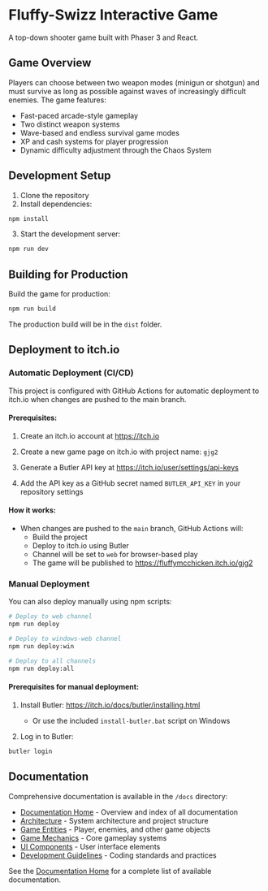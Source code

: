 # Fluffy-Swizz Interactive Game

A top-down shooter game built with Phaser 3 and React.

## Game Overview

Players can choose between two weapon modes (minigun or shotgun) and must survive as long as possible against waves of increasingly difficult enemies. The game features:

- Fast-paced arcade-style gameplay
- Two distinct weapon systems
- Wave-based and endless survival game modes
- XP and cash systems for player progression
- Dynamic difficulty adjustment through the Chaos System

## Development Setup

1. Clone the repository
2. Install dependencies:
```bash
npm install
```
3. Start the development server:
```bash
npm run dev
```

## Building for Production

Build the game for production:
```bash
npm run build
```

The production build will be in the `dist` folder.

## Deployment to itch.io

### Automatic Deployment (CI/CD)

This project is configured with GitHub Actions for automatic deployment to itch.io when changes are pushed to the main branch.

#### Prerequisites:

1. Create an itch.io account at https://itch.io
2. Create a new game page on itch.io with project name: `gjg2`

3. Generate a Butler API key at https://itch.io/user/settings/api-keys
4. Add the API key as a GitHub secret named `BUTLER_API_KEY` in your repository settings

#### How it works:

- When changes are pushed to the `main` branch, GitHub Actions will:
  - Build the project
  - Deploy to itch.io using Butler
  - Channel will be set to `web` for browser-based play
  - The game will be published to https://fluffymcchicken.itch.io/gjg2


### Manual Deployment

You can also deploy manually using npm scripts:

```bash
# Deploy to web channel
npm run deploy

# Deploy to windows-web channel
npm run deploy:win

# Deploy to all channels
npm run deploy:all
```

#### Prerequisites for manual deployment:

1. Install Butler: https://itch.io/docs/butler/installing.html
   - Or use the included `install-butler.bat` script on Windows

2. Log in to Butler:
```bash
butler login
```

## Documentation

Comprehensive documentation is available in the `/docs` directory:

- [Documentation Home](docs/README.md) - Overview and index of all documentation
- [Architecture](docs/Architecture.md) - System architecture and project structure
- [Game Entities](docs/GameEntities.md) - Player, enemies, and other game objects
- [Game Mechanics](docs/GameMechanics.md) - Core gameplay systems
- [UI Components](docs/UIComponents.md) - User interface elements
- [Development Guidelines](docs/DevelopmentGuidelines.md) - Coding standards and practices

See the [Documentation Home](docs/README.md) for a complete list of available documentation.
